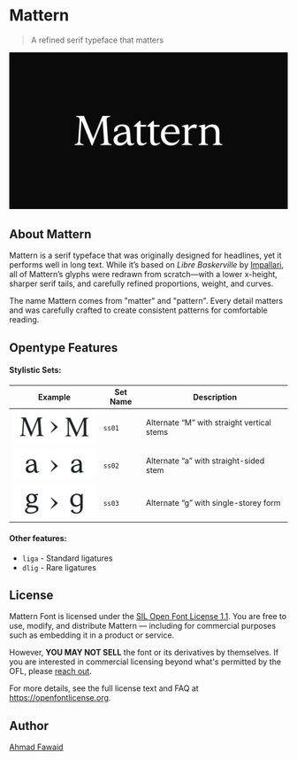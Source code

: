 # Mattern

>A refined serif typeface that matters

![Mattern](./docs/mattern-01.jpg)


## About Mattern
Mattern is a serif typeface that was originally designed for headlines, yet it performs well in long text. While it’s based on _Libre Baskerville_ by [Impallari](https://github.com/impallari/Libre-Baskerville), all of Mattern’s glyphs were redrawn from scratch—with a lower x-height, sharper serif tails, and carefully refined proportions, weight, and curves.

The name Mattern comes from "matter" and "pattern". Every detail matters and was carefully crafted to create consistent patterns for comfortable reading.


## Opentype Features

#### Stylistic Sets:
| Example                                    | Set Name | Description                                      |
| -------------------------------------------| -------- | ------------------------------------------------ |
| ![Mattern SS01](./docs/mattern-ss01.png)   | `ss01`   | Alternate “M” with straight vertical stems       |
| ![Mattern SS02](./docs/mattern-ss02.png)   | `ss02`   | Alternate “a” with straight-sided stem           |
| ![Mattern SS03](./docs/mattern-ss03.png)   | `ss03`   | Alternate “g” with single-storey form            |

#### Other features:
- `liga` - Standard ligatures
- `dlig` - Rare ligatures


## License

Mattern Font is licensed under the [SIL Open Font License 1.1](https://github.com/ahmadfawaid/Mattern/blob/main/LICENSE.txt).
You are free to use, modify, and distribute Mattern — including for commercial purposes such as embedding it in a product or service.

However, **YOU MAY NOT SELL** the font or its derivatives by themselves.
If you are interested in commercial licensing beyond what's permitted by the OFL, please [reach out](mailto:ahmadnfwd@gmail.com).

For more details, see the full license text and FAQ at https://openfontlicense.org.


## Author

[Ahmad Fawaid](https://dribbble.com/ahmadfawaid)